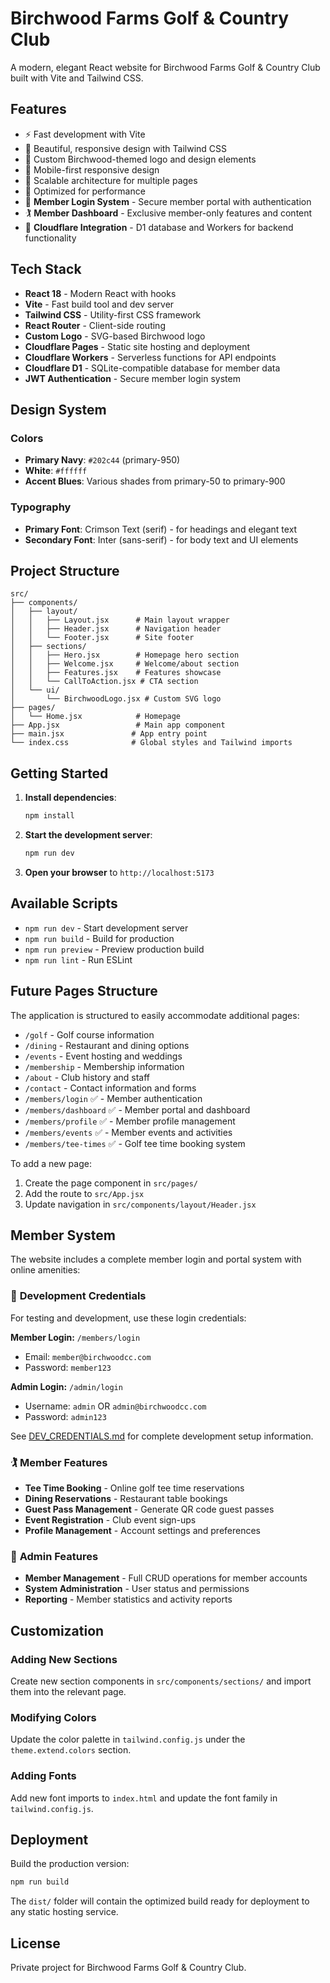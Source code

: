 # Birchwood Farms Golf & Country Club

A modern, elegant React website for Birchwood Farms Golf & Country Club built with Vite and Tailwind CSS.

## Features

- ⚡ Fast development with Vite
- 🎨 Beautiful, responsive design with Tailwind CSS
- 🌳 Custom Birchwood-themed logo and design elements
- 📱 Mobile-first responsive design
- 🎯 Scalable architecture for multiple pages
- 🚀 Optimized for performance
- 🔐 **Member Login System** - Secure member portal with authentication
- 🏌️ **Member Dashboard** - Exclusive member-only features and content
- 💾 **Cloudflare Integration** - D1 database and Workers for backend functionality

## Tech Stack

- **React 18** - Modern React with hooks
- **Vite** - Fast build tool and dev server
- **Tailwind CSS** - Utility-first CSS framework
- **React Router** - Client-side routing
- **Custom Logo** - SVG-based Birchwood logo
- **Cloudflare Pages** - Static site hosting and deployment
- **Cloudflare Workers** - Serverless functions for API endpoints
- **Cloudflare D1** - SQLite-compatible database for member data
- **JWT Authentication** - Secure member login system

## Design System

### Colors
- **Primary Navy**: `#202c44` (primary-950)
- **White**: `#ffffff`
- **Accent Blues**: Various shades from primary-50 to primary-900

### Typography
- **Primary Font**: Crimson Text (serif) - for headings and elegant text
- **Secondary Font**: Inter (sans-serif) - for body text and UI elements

## Project Structure

```
src/
├── components/
│   ├── layout/
│   │   ├── Layout.jsx      # Main layout wrapper
│   │   ├── Header.jsx      # Navigation header
│   │   └── Footer.jsx      # Site footer
│   ├── sections/
│   │   ├── Hero.jsx        # Homepage hero section
│   │   ├── Welcome.jsx     # Welcome/about section
│   │   ├── Features.jsx    # Features showcase
│   │   └── CallToAction.jsx # CTA section
│   └── ui/
│       └── BirchwoodLogo.jsx # Custom SVG logo
├── pages/
│   └── Home.jsx            # Homepage
├── App.jsx                 # Main app component
├── main.jsx               # App entry point
└── index.css              # Global styles and Tailwind imports
```

## Getting Started

1. **Install dependencies**:
   ```bash
   npm install
   ```

2. **Start the development server**:
   ```bash
   npm run dev
   ```

3. **Open your browser** to `http://localhost:5173`

## Available Scripts

- `npm run dev` - Start development server
- `npm run build` - Build for production
- `npm run preview` - Preview production build
- `npm run lint` - Run ESLint

## Future Pages Structure

The application is structured to easily accommodate additional pages:

- `/golf` - Golf course information
- `/dining` - Restaurant and dining options
- `/events` - Event hosting and weddings
- `/membership` - Membership information
- `/about` - Club history and staff
- `/contact` - Contact information and forms
- `/members/login` ✅ - Member authentication
- `/members/dashboard` ✅ - Member portal and dashboard
- `/members/profile` ✅ - Member profile management
- `/members/events` ✅ - Member events and activities
- `/members/tee-times` ✅ - Golf tee time booking system

To add a new page:
1. Create the page component in `src/pages/`
2. Add the route to `src/App.jsx`
3. Update navigation in `src/components/layout/Header.jsx`

## Member System

The website includes a complete member login and portal system with online amenities:

### 🔐 **Development Credentials**
For testing and development, use these login credentials:

**Member Login:** `/members/login`
- Email: `member@birchwoodcc.com`
- Password: `member123`

**Admin Login:** `/admin/login`  
- Username: `admin` OR `admin@birchwoodcc.com`
- Password: `admin123`

See [DEV_CREDENTIALS.md](./DEV_CREDENTIALS.md) for complete development setup information.

### 🏌️ **Member Features**
- **Tee Time Booking** - Online golf tee time reservations
- **Dining Reservations** - Restaurant table bookings
- **Guest Pass Management** - Generate QR code guest passes
- **Event Registration** - Club event sign-ups
- **Profile Management** - Account settings and preferences

### 👔 **Admin Features**
- **Member Management** - Full CRUD operations for member accounts
- **System Administration** - User status and permissions
- **Reporting** - Member statistics and activity reports

## Customization

### Adding New Sections
Create new section components in `src/components/sections/` and import them into the relevant page.

### Modifying Colors
Update the color palette in `tailwind.config.js` under the `theme.extend.colors` section.

### Adding Fonts
Add new font imports to `index.html` and update the font family in `tailwind.config.js`.

## Deployment

Build the production version:
```bash
npm run build
```

The `dist/` folder will contain the optimized build ready for deployment to any static hosting service.

## License

Private project for Birchwood Farms Golf & Country Club.
